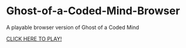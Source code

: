 # Ghost-of-a-Coded-Mind-Browser
A playable browser version of Ghost of a Coded Mind

[CLICK HERE TO PLAY!](https://namiesk1.github.io/Ghost-of-a-Coded-Mind-Browser/)
